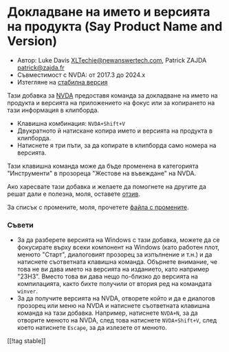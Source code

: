 # Докладване на името и версията на продукта (Say Product Name and Version) #

* Автор: Luke Davis <XLTechie@newanswertech.com>, Patrick ZAJDA
  <patrick@zajda.fr>
* Съвместимост с NVDA: от 2017.3 до 2024.x
* Изтегляне на [стабилна версия][1]

Тази добавка за [NVDA](https://nvaccess.org/) предоставя команда за
докладване на името на продукта и версията на приложението на фокус или за
копирането на тази информация в клипборда.

* Клавишна комбинация: `NVDA+Shift+V`
* Двукратното й натискане копира името и версията на продукта в клипборда.
* Натиснете я три пъти, за да копирате в клипборда само номера на версията.

Тази клавишна команда може да бъде променена в категорията "Инструменти" в
прозореца "Жестове на въвеждане" на NVDA.

Ако харесвате тази добавка и желаете да помогнете на другите да решат дали е
полезна, моля, оставете [отзив][3].

За списък с промените, моля, прочетете [файла с промените][2].

### Съвети

* За да разберете версията на Windows с тази добавка, можете да се
  фокусирате върху всеки компонент на Windows (като работен плот, менюто
  "Старт", диалоговият прозорец за изпълнение и т.н.) и да натиснете
  съответната клавишна команда. Обърнете внимание, че това не ви дава името
  на версията на изданието, като например "23H3". Вместо това ви дава нещо
  по-близко до версията на компилацията, както бихте получили от втория ред
  на командата ``winver``.
* За да получите версията на NVDA, отворете който и да е диалогов прозорец
  или меню на NVDA и натиснете съответната клавишна команда на тази
  добавка. Например, натиснете `NVDA+N`, за да отворите менюто на NVDA, след
  това натиснете `NVDA+Shift+V`, след което натиснете `Escape`, за да
  излезете от менюто.

[[!tag stable]]

[1]:
https://www.nvaccess.org/addonStore/legacy?file=sayProductNameAndVersion

[2]:
https://github.com/opensourcesys/sayProductNameAndVersion/blob/master/changelog.md#readme

[3]: https://github.com/nvaccess/addon-datastore/discussions/2683
